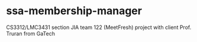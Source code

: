 # ssa-membership-manager
CS3312/LMC3431 section JIA team 122 (MeetFresh) project with client Prof. Truran from GaTech
